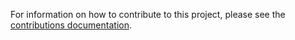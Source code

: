 For information on how to contribute to this project, please see the [contributions documentation](./CONTRIBUTING.md).
